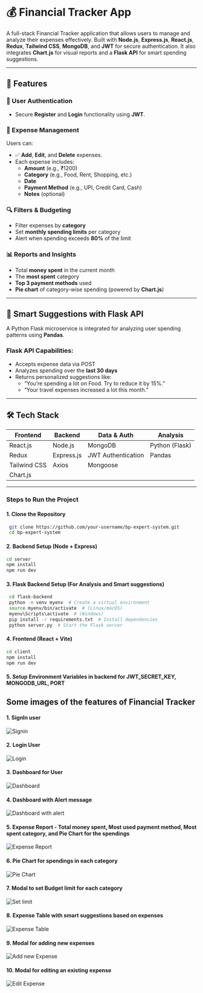 # 💰 Financial Tracker App

A full-stack Financial Tracker application that allows users to manage and analyze their expenses effectively. Built with **Node.js**, **Express.js**, **React.js**, **Redux**, **Tailwind CSS**, **MongoDB**, and **JWT** for secure authentication. It also integrates **Chart.js** for visual reports and a **Flask API** for smart spending suggestions.

---

## 🚀 Features

### 👤 User Authentication
- Secure **Register** and **Login** functionality using **JWT**.

### 🧾 Expense Management
Users can:
- ✅ **Add**, **Edit**, and **Delete** expenses.
- Each expense includes:
  - **Amount** (e.g., ₹1200)
  - **Category** (e.g., Food, Rent, Shopping, etc.)
  - **Date**
  - **Payment Method** (e.g., UPI, Credit Card, Cash)
  - **Notes** (optional)

### 🔍 Filters & Budgeting
- Filter expenses by **category**
- Set **monthly spending limits** per category
- Alert when spending exceeds **80%** of the limit

### 📊 Reports and Insights
- Total **money spent** in the current month
- The **most spent** category
- **Top 3 payment methods** used
- **Pie chart** of category-wise spending (powered by **Chart.js**)

---

## 🧠 Smart Suggestions with Flask API

A Python Flask microservice is integrated for analyzing user spending patterns using **Pandas**.

### Flask API Capabilities:
- Accepts expense data via POST
- Analyzes spending over the **last 30 days**
- Returns personalized suggestions like:
  - “You’re spending a lot on Food. Try to reduce it by 15%.”
  - “Your travel expenses increased a lot this month.”

---

## 🛠️ Tech Stack

| Frontend        | Backend         | Data & Auth        | Analysis       |
|-----------------|-----------------|--------------------|----------------|
| React.js        | Node.js         | MongoDB            | Python (Flask) |
| Redux           | Express.js      | JWT Authentication | Pandas         |
| Tailwind CSS    | Axios           | Mongoose           |                |
| Chart.js        |                 |                    |                |

---

### Steps to Run the Project
#### 1. Clone the Repository
```sh
 git clone https://github.com/your-username/bp-expert-system.git
 cd bp-expert-system
```

#### 2. Backend Setup (Node + Express)
```sh
cd server
npm install
npm run dev
```

#### 3. Flask Backend Setup (For Analysis and Smart suggestions)
```sh
 cd flask-backend
 python -m venv myenv  # Create a virtual environment
 source myenv/bin/activate  # (Linux/macOS)
 myenv\Scripts\activate  # (Windows)
 pip install -r requirements.txt  # Install dependencies
 python server.py  # Start the Flask server
```

#### 4. Frontend (React + Vite)
```sh
cd client
npm install
npm run dev
```

#### 5. Setup Environment Variables in backend for JWT_SECRET_KEY, MONGODB_URL, PORT

## Some images of the features of Financial Tracker
#### 1. SignIn user
![Signin](https://github.com/user-attachments/assets/cc56a051-2103-46bc-b42d-ec90e65540b4)
#### 2. Login User
![Login](https://github.com/user-attachments/assets/065497dd-c269-4741-af61-46ccd109d83e)
#### 3. Dashboard for User
![Dashboard](https://github.com/user-attachments/assets/7b325126-ed58-44f6-9773-555e8c43b06d)
#### 4. Dashboard with Alert message
![Dashboard with alert](https://github.com/user-attachments/assets/bde1f530-38bf-4be2-bcfc-43b0b7eceb1f)
#### 5. Expense Report - Total money spent, Most used payment method, Most spent category, and Pie Chart for the spendings 
![Expense Report](https://github.com/user-attachments/assets/5e077adb-fb23-4dcf-acb5-f7c26af7fb0d)
#### 6. Pie Chart for spendings in each category
![Pie Chart](https://github.com/user-attachments/assets/b2539678-1c4a-42c7-a68c-c4d962da4318)
#### 7. Modal to set Budget limit for each category
![Set limit](https://github.com/user-attachments/assets/9b647824-7336-49a9-b8d7-f32aacd401d9)
#### 8. Expense Table with smart suggestions based on expenses
![Expense Table](https://github.com/user-attachments/assets/75c0a14c-1b52-4caf-9e88-2a0f43a74d9a)
#### 9. Modal for adding new expenses
![Add new Expense](https://github.com/user-attachments/assets/2869e026-9819-485e-a964-551ce20381b5)
#### 10. Modal for editing an existing expense
![Edit Expense](https://github.com/user-attachments/assets/5d5a748b-63e7-4ff8-8591-9fe3a826aaaf)
